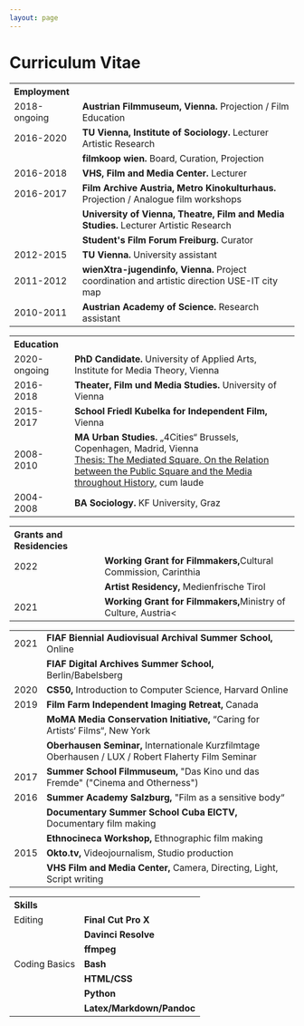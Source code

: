 ```yaml
---
layout: page
---
```

# Curriculum Vitae

<table>
  <tr>
    <th style="text-align: left;">Employment</th>
    <th></th>
  </tr>
  <tr>
    <td>2018-ongoing</td>
    <td><strong>Austrian Filmmuseum, Vienna.</strong> Projection / Film Education</td>
  </tr>
  <tr>
    <td>2016-2020</td>
    <td><strong>TU Vienna, Institute of Sociology.</strong> Lecturer Artistic Research</td>
  </tr>
  <tr>
    <td></td>
    <td><strong>filmkoop wien.</strong> Board, Curation, Projection </td>
  </tr>
  <tr>
    <td>2016-2018</td>
    <td><strong>VHS, Film and Media Center.</strong> Lecturer</td>
  </tr>
  <tr>
    <td>2016-2017</td>
    <td><strong>Film Archive Austria, Metro Kinokulturhaus.</strong> Projection / Analogue film workshops </td>
  </tr>
  <tr>
    <td></td>
    <td><strong>University of Vienna, Theatre, Film and Media Studies.</strong> Lecturer Artistic Research</td>
  </tr>
  <tr> 
    <td></td>
    <td><strong>Student's Film Forum Freiburg.</strong> Curator </td>
  </tr>
  <tr> 
    <td>2012-2015</td>
    <td><strong>TU Vienna.</strong> University assistant </td>
  </tr>
  <tr> 
    <td>2011-2012</td>
    <td><strong>wienXtra-jugendinfo, Vienna.</strong> Project coordination and artistic direction USE-IT city map </td>
  </tr>
  <tr> 
    <td>2010-2011</td>
    <td><strong>Austrian Academy of Science.</strong> Research assistant </td>
  </tr>
</table> 

<table>
  <tr>
    <th style="text-align: left;">Education</th>
    <th></th>
  </tr>
  <tr>
    <td>2020-ongoing</td>
    <td><strong>PhD Candidate.</strong> University of Applied Arts, Institute for Media Theory, Vienna</td>
  </tr>
  <tr>
    <td>2016-2018</td>
    <td><strong>Theater, Film und Media Studies.</strong> University of Vienna</td>
  </tr>
  <tr>
    <td>2015-2017</td>
    <td><strong>School Friedl Kubelka for Independent Film,</strong> Vienna</td>
  </tr>
  <tr>
    <td>2008-2010</td>
    <td><strong>MA Urban Studies.</strong> „4Cities“ Brussels, Copenhagen, Madrid, Vienna<br>
      <a href="https://www.4cities.eu/wp-content/uploads/2016/06/MAthesis_4CITIES_MAICHER_MARKUS_Cohort1.pdf" rel="noopener noreferrer" target="_blank">Thesis: The Mediated Square. On the Relation between the Public Square and the Media throughout History</a>, cum laude</td>
  </tr>
  <tr> 
    <td>2004-2008</td>
    <td><strong>BA Sociology.</strong> KF University, Graz</td>
  </tr>
</table>

<table>
  <tr>
    <th style="text-align: left;">Grants and Residencies</th>
    <th></th>
  </tr>
   <tr>
    <td>2022</td>
    <td><strong>Working Grant for Filmmakers,</strong>Cultural Commission, Carinthia</td>
    </tr>
    <tr>
    <td></td>
    <td><strong>Artist Residency,</strong> Medienfrische Tirol</td>
    </tr>
    <tr>
    <td>2021</td>
    <td><strong>Working Grant for Filmmakers,</strong>Ministry of Culture, Austria<</td>
    </tr>
  </table>

<table>
    <tr>
  	<td>2021</td>
    <td><strong>FIAF Biennial Audiovisual Archival Summer School,</strong> Online</td>
    </tr>
    <tr>
  	<td></td>
    <td><strong>FIAF Digital Archives Summer School,</strong> Berlin/Babelsberg</td>
    </tr>
    <tr>
  	<td>2020</td>
    <td><strong>CS50,</strong> Introduction to Computer Science, Harvard Online</td>
  </tr>
  <tr>
  	<td>2019</td>
    <td><strong>Film Farm Independent Imaging Retreat,</strong> Canada</td>
  </tr>
  <tr>
  	<td></td>
    <td><strong>MoMA Media Conservation Initiative,</strong> “Caring for Artists‘ Films“, New York</td>
  </tr>
  <tr>
  	<td></td>
    <td><strong>Oberhausen Seminar,</strong> Internationale Kurzfilmtage Oberhausen / LUX / Robert Flaherty Film Seminar</td>
  </tr>
  <tr>
  	<td>2017</td>
    <td><strong>Summer School Filmmuseum,</strong> "Das Kino und das Fremde" ("Cinema and Otherness")</td>
  </tr>
  <tr>
  	<td>2016</td>
    <td><strong>Summer Academy Salzburg,</strong> "Film as a sensitive body“</td>
  </tr>
  <tr> 
  	<td></td>
    <td><strong>Documentary Summer School Cuba EICTV,</strong> Documentary film making</td>
  </tr>
  <tr> 
  	<td></td>
    <td><strong>Ethnocineca Workshop,</strong> Ethnographic film making</td>
  </tr>
  <tr>
  	<td>2015</td>
    <td><strong>Okto.tv,</strong> Videojournalism, Studio production</td>
  </tr>
  <tr> 
  	<td></td>
    <td><strong>VHS Film and Media Center,</strong> Camera, Directing, Light, Script writing</td>
  </tr>
</table>

<table>
  <tr>
    <th style="text-align: left;">Skills</th>
    <th></th>
  </tr>
  <tr>
  	<td>Editing</td>
    <td><strong>Final Cut Pro X</strong></td>
  </tr>
  <tr>
  	<td></td>
    <td><strong>Davinci Resolve</strong></td>
  </tr>
  <tr>
  	<td></td>
    <td><strong>ffmpeg</strong></td>
  </tr>
  <tr>
  	<td>Coding Basics</td>
    <td><strong>Bash</strong></td>
  </tr>
  <tr>
  	<td></td>
    <td><strong>HTML/CSS</strong></td>
  </tr>
  <tr> 
  	<td></td>
    <td><strong>Python</strong></td>
  </tr>
  <tr> 
  	<td></td>
    <td><strong>Latex/Markdown/Pandoc</strong></td>
  </tr>
</table>
